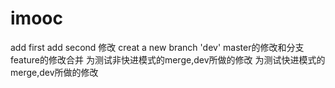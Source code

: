 # imooc
add first
add second
修改
creat a new branch 'dev'
master的修改和分支feature的修改合并
为测试非快进模式的merge,dev所做的修改
为测试快进模式的merge,dev所做的修改
